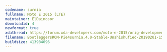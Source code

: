 ```yaml
---
codename: surnia
fullname: Moto E 2015 (LTE)
maintainer: ElDainosor
downloadid: 4
newformat: true
xdathread: https://forum.xda-developers.com/moto-e-2015/orig-development/rom-bootleggers-rom-moto-e-2015-lte-t3725351
filename: BootleggersROM-Pie4surnia.4.0-Stable-Unshishufied-20190201-155845.zip
buildsize: 413984096
---
```


